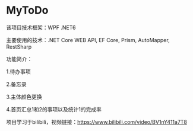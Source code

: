 # MyToDo
该项目技术框架：WPF .NET6

主要使用的技术：.NET Core WEB API, EF Core, Prism, AutoMapper, RestSharp

功能简介：

1.待办事项

2.备忘录

3.主体颜色更换

4.首页汇总1和2的事项以及统计1的完成率


项目学习于bilibili，视频链接：https://www.bilibili.com/video/BV1nY411a7T8
